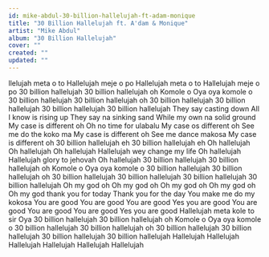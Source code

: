 ```yaml
---
id: mike-abdul-30-billion-hallelujah-ft-adam-monique
title: "30 Billion Hallelujah ft. A'dam & Monique"
artist: "Mike Abdul"
album: "30 Billion Hallelujah"
cover: ""
created: ""
updated: ""
---
```


llelujah meta o to
Hallelujah meje o po
Hallelujah meta o to
Hallelujah meje o po
30 billion hallelujah
30 billion hallelujah oh
Komole o
Oya oya komole o
30 billion hallelujah
30 billion hallelujah oh
30 billion hallelujah
30 billion hallelujah
30 billion hallelujah
30 billion hallelujah
They say casting down
All I know is rising up
They say na sinking sand
While my own na solid ground
My case is different oh
Oh no time for ulabalu
My case os different oh
See me do the koko ma
My case is different oh
See me dance makosa
My case is different oh
30 billion hallelujah eh
30 billion hallelujah eh
Oh hallelujah
Oh hallelujah
Oh hallelujah
Hallelujah wey change my life
Oh hallelujah
Hallelujah glory to jehovah
Oh hallelujah
30 billion hallelujah
30 billion hallelujah oh
Komole o
Oya oya komole o
30 billion hallelujah
30 billion hallelujah oh
30 billion hallelujah
30 billion hallelujah
30 billion hallelujah
30 billion hallelujah
Oh my god oh
Oh my god oh
Oh my god oh
Oh my god oh
Oh my god thank you for today
Thank you for the day
You make me do my kokosa
You are good
You are good
You are good
Yes you are good
You are good
You are good
You are good
Yes you are good
Hallelujah meta kole to sir
Oya 30 billion hallelujah
30 billion hallelujah oh
Komole o
Oya oya komole o
30 billion hallelujah
30 billion hallelujah oh
30 billion hallelujah
30 billion hallelujah
30 billion hallelujah
30 billion hallelujah
Hallelujah
Hallelujah
Hallelujah
Hallelujah
Hallelujah
Hallelujah